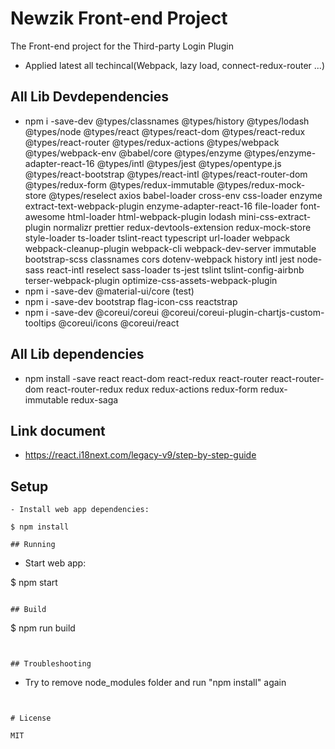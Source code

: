 # Newzik Front-end Project

The Front-end project for the Third-party Login Plugin
- Applied latest all techincal(Webpack, lazy load, connect-redux-router ...)

## All Lib Devdependencies

- npm i -save-dev @types/classnames @types/history @types/lodash @types/node @types/react @types/react-dom @types/react-redux @types/react-router @types/redux-actions @types/webpack  @types/webpack-env @babel/core @types/enzyme @types/enzyme-adapter-react-16 @types/intl @types/jest @types/opentype.js @types/react-bootstrap @types/react-intl @types/react-router-dom  @types/redux-form @types/redux-immutable  @types/redux-mock-store  @types/reselect  axios  babel-loader cross-env css-loader  enzyme extract-text-webpack-plugin enzyme-adapter-react-16  file-loader font-awesome html-loader html-webpack-plugin lodash  mini-css-extract-plugin  normalizr prettier redux-devtools-extension redux-mock-store style-loader ts-loader tslint-react typescript  url-loader webpack webpack-cleanup-plugin webpack-cli webpack-dev-server immutable bootstrap-scss classnames cors dotenv-webpack history intl jest node-sass react-intl reselect sass-loader ts-jest tslint tslint-config-airbnb terser-webpack-plugin optimize-css-assets-webpack-plugin
- npm i -save-dev @material-ui/core (test)
- npm i -save-dev bootstrap flag-icon-css reactstrap
- npm i -save-dev @coreui/coreui @coreui/coreui-plugin-chartjs-custom-tooltips @coreui/icons @coreui/react

## All Lib dependencies

- npm install -save react react-dom react-redux react-router react-router-dom react-router-redux redux redux-actions redux-form redux-immutable redux-saga

## Link document
- https://react.i18next.com/legacy-v9/step-by-step-guide

## Setup


```
- Install web app dependencies:

$ npm install

## Running

```

- Start web app:

$ npm start
```

## Build

```
$ npm run build
```


## Troubleshooting

```
- Try to remove node_modules folder and run "npm install" again
```


# License

MIT
